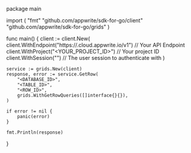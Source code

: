 package main

import (
    "fmt"
    "github.com/appwrite/sdk-for-go/client"
    "github.com/appwrite/sdk-for-go/grids"
)

func main() {
    client := client.New(
        client.WithEndpoint("https://<REGION>.cloud.appwrite.io/v1") // Your API Endpoint
        client.WithProject("<YOUR_PROJECT_ID>") // Your project ID
        client.WithSession("") // The user session to authenticate with
    )

    service := grids.New(client)
    response, error := service.GetRow(
        "<DATABASE_ID>",
        "<TABLE_ID>",
        "<ROW_ID>",
        grids.WithGetRowQueries([]interface{}{}),
    )

    if error != nil {
        panic(error)
    }

    fmt.Println(response)
}
